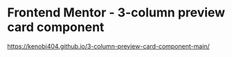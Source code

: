 # Frontend Mentor - 3-column preview card component

https://kenobi404.github.io/3-column-preview-card-component-main/
